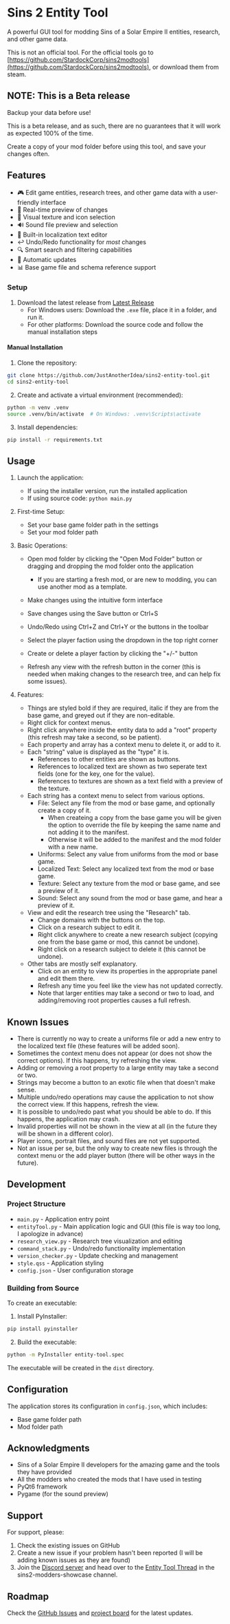 # Sins 2 Entity Tool

A powerful GUI tool for modding Sins of a Solar Empire II entities, research, and other game data.

This is not an official tool. For the official tools go to [https://github.com/StardockCorp/sins2modtools](https://github.com/StardockCorp/sins2modtools), or download them from steam.

## NOTE: This is a Beta release

Backup your data before use!

This is a beta release, and as such, there are no guarantees that it will work as expected 100% of the time.

Create a copy of your mod folder before using this tool, and save your changes often.

## Features

- 🎮 Edit game entities, research trees, and other game data with a user-friendly interface
- 🔄 Real-time preview of changes
- 🎨 Visual texture and icon selection
- 🔊 Sound file preview and selection
- 📝 Built-in localization text editor
- ↩️ Undo/Redo functionality for *most* changes
- 🔍 Smart search and filtering capabilities
- 🔄 Automatic updates
- 📊 Base game file and schema reference support

### Setup

1. Download the latest release from [Latest Release](https://github.com/JustAnotherIdea/sins2-entity-tool/releases/latest)
   - For Windows users: Download the `.exe` file, place it in a folder, and run it.
   - For other platforms: Download the source code and follow the manual installation steps


#### Manual Installation

1. Clone the repository:
```bash
git clone https://github.com/JustAnotherIdea/sins2-entity-tool.git
cd sins2-entity-tool
```

2. Create and activate a virtual environment (recommended):
```bash
python -m venv .venv
source .venv/bin/activate  # On Windows: .venv\Scripts\activate
```

3. Install dependencies:
```bash
pip install -r requirements.txt
```

## Usage

1. Launch the application:
    - If using the installer version, run the installed application
    - If using source code: `python main.py`

2. First-time Setup:
    - Set your base game folder path in the settings
    - Set your mod folder path

3. Basic Operations:
    - Open mod folder by clicking the "Open Mod Folder" button or dragging and dropping the mod folder onto the application
        - If you are starting a fresh mod, or are new to modding, you can use another mod as a template.
    - Make changes using the intuitive form interface
    - Save changes using the Save button or Ctrl+S
    - Undo/Redo using Ctrl+Z and Ctrl+Y or the buttons in the toolbar
    - Select the player faction using the dropdown in the top right corner

    - Create or delete a player faction by clicking the "+/-" button
    - Refresh any view with the refresh button in the corner (this is needed when making changes to the research tree, and can help fix some issues).

4. Features:
    - Things are styled bold if they are required, italic if they are from the base game, and greyed out if they are non-editable.
    - Right click for context menus.
    - Right click anywhere inside the entity data to add a "root" property (this refresh may take a second, so be patient).
    - Each property and array has a context menu to delete it, or add to it.
    - Each "string" value is displayed as the "type" it is.
        - References to other entities are shown as buttons.
        - References to localized text are shown as two seperate text fields (one for the key, one for the value).
        - References to textures are shown as a text field with a preview of the texture.
    - Each string has a context menu to select from various options.
        - File: Select any file from the mod or base game, and optionally create a copy of it.
            - When createing a copy from the base game you will be given the option to override the file by keeping the same name and not adding it to the manifest.
            - Otherwise it will be added to the manifest and the mod folder with a new name.
        - Uniforms: Select any value from uniforms from the mod or base game.
        - Localized Text: Select any localized text from the mod or base game.
        - Texture: Select any texture from the mod or base game, and see a preview of it.
        - Sound: Select any sound from the mod or base game, and hear a preview of it.
    - View and edit the research tree using the "Research" tab.
        - Change domains with the buttons on the top.
        - Click on a research subject to edit it.
        - Right click anywhere to create a new research subject (copying one from the base game or mod, this cannot be undone).
        - Right click on a research subject to delete it (this cannot be undone).
    - Other tabs are mostly self explanatory.
        - Click on an entity to view its properties in the appropriate panel and edit them there.
        - Refresh any time you feel like the view has not updated correctly.
        - Note that larger entities may take a second or two to load, and adding/removing root properties causes a full refresh.

## Known Issues

- There is currently no way to create a uniforms file or add a new entry to the localized text file (these features will be added soon).
- Sometimes the context menu does not appear (or does not show the correct options). If this happens, try refreshing the view.
- Adding or removing a root property to a large entity may take a second or two.
- Strings may become a button to an exotic file when that doesn't make sense.
- Multiple undo/redo operations may cause the application to not show the correct view. If this happens, refresh the view.
- It is possible to undo/redo past what you should be able to do. If this happens, the application may crash.
- Invalid properties will not be shown in the view at all (in the future they will be shown in a different color).
- Player icons, portrait files, and sound files are not yet supported.
- Not an issue per se, but the only way to create new files is through the context menu or the add player button (there will be other ways in the future).

## Development

### Project Structure

- `main.py` - Application entry point
- `entityTool.py` - Main application logic and GUI (this file is way too long, I apologize in advance)
- `research_view.py` - Research tree visualization and editing
- `command_stack.py` - Undo/redo functionality implementation
- `version_checker.py` - Update checking and management
- `style.qss` - Application styling
- `config.json` - User configuration storage

### Building from Source

To create an executable:

1. Install PyInstaller:
```bash
pip install pyinstaller
```

2. Build the executable:
```bash
python -m PyInstaller entity-tool.spec
```

The executable will be created in the `dist` directory.

## Configuration

The application stores its configuration in `config.json`, which includes:
- Base game folder path
- Mod folder path

## Acknowledgments

- Sins of a Solar Empire II developers for the amazing game and the tools they have provided
- All the modders who created the mods that I have used in testing
- PyQt6 framework
- Pygame (for the sound preview)

## Support

For support, please:
1. Check the existing issues on GitHub
2. Create a new issue if your problem hasn't been reported (I will be adding known issues as they are found)
3. Join the [Discord server](https://discord.com/invite/sinsofasolarempire) and head over to the [Entity Tool Thread](https://discord.com/channels/266693357093257216/1329849082675462144) in the sins2-modders-showcase channel.


## Roadmap

Check the [GitHub Issues](https://github.com/JustAnotherIdea/sins2-entity-tool/issues) and [project board](https://github.com/users/JustAnotherIdea/projects/6) for the latest updates.
